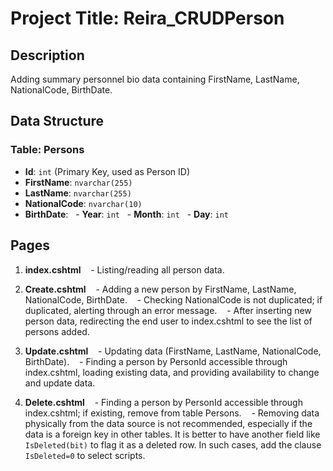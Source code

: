 
# Project Title: Reira_CRUDPerson

## Description
Adding summary personnel bio data containing FirstName, LastName, NationalCode, BirthDate.

## Data Structure
### Table: Persons
- **Id**: `int` (Primary Key, used as Person ID)
- **FirstName**: `nvarchar(255)`
- **LastName**: `nvarchar(255)`
- **NationalCode**: `nvarchar(10)`
- **BirthDate**: 
  - **Year**: `int`
  - **Month**: `int`
  - **Day**: `int`

## Pages
1. **index.cshtml**
   - Listing/reading all person data.

2. **Create.cshtml**
   - Adding a new person by FirstName, LastName, NationalCode, BirthDate.
   - Checking NationalCode is not duplicated; if duplicated, alerting through an error message.
   - After inserting new person data, redirecting the end user to index.cshtml to see the list of persons added.

3. **Update.cshtml**
   - Updating data (FirstName, LastName, NationalCode, BirthDate).
   - Finding a person by PersonId accessible through index.cshtml, loading existing data, and providing availability to change and update data.

4. **Delete.cshtml**
   - Finding a person by PersonId accessible through index.cshtml; if existing, remove from table Persons.
   - Removing data physically from the data source is not recommended, especially if the data is a foreign key in other tables. It is better to have another field like `IsDeleted(bit)` to flag it as a deleted row. In such cases, add the clause `IsDeleted=0` to select scripts.

           
